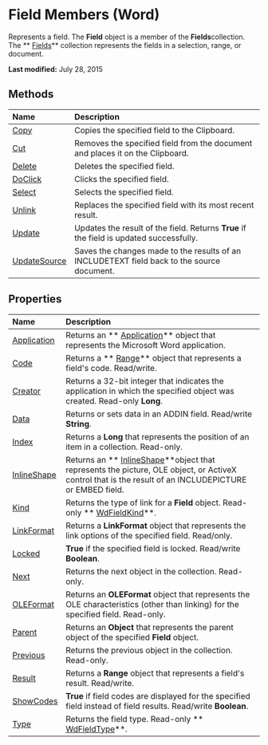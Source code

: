 
# Field Members (Word)
Represents a field. The  **Field** object is a member of the **Fields**collection. The  ** [Fields](c79065bb-ba29-22fd-a9d7-90bb10550035.md)** collection represents the fields in a selection, range, or document.

 **Last modified:** July 28, 2015


## Methods



|**Name**|**Description**|
|:-----|:-----|
| [Copy](8e897929-051d-deeb-9294-6afc5284542b.md)|Copies the specified field to the Clipboard.|
| [Cut](594b6538-fd90-a969-decd-1468b9ba0c03.md)|Removes the specified field from the document and places it on the Clipboard.|
| [Delete](064a8e70-4c5d-f26c-df46-2a1e6a9b1198.md)|Deletes the specified field.|
| [DoClick](04b94737-0f7f-9086-07ff-555e416f2acf.md)|Clicks the specified field.|
| [Select](03fa304c-acc7-30a5-7dfa-06098bbdac7a.md)|Selects the specified field.|
| [Unlink](b547d99e-fbf7-f31a-ca98-c9fab1e006e7.md)|Replaces the specified field with its most recent result.|
| [Update](e4e941aa-3223-ae0b-8366-9e14d92fff52.md)|Updates the result of the field. Returns  **True** if the field is updated successfully.|
| [UpdateSource](8a7a3362-efc5-97e8-c951-e3143e28488d.md)|Saves the changes made to the results of an INCLUDETEXT field back to the source document.|

## Properties



|**Name**|**Description**|
|:-----|:-----|
| [Application](d2623a97-b4d6-0eb6-13a8-9fe6990e1810.md)|Returns an  ** [Application](d1cf6f8f-4e88-bf01-93b4-90a83f79cb44.md)** object that represents the Microsoft Word application.|
| [Code](4273619f-184c-a964-6c0d-14fec927ec01.md)|Returns a  ** [Range](15a7a1c4-5f3f-5b6e-60e9-29688de3f274.md)** object that represents a field's code. Read/write.|
| [Creator](4ef681fd-afbe-7f7b-8143-36616be30334.md)|Returns a 32-bit integer that indicates the application in which the specified object was created. Read-only  **Long**.|
| [Data](b6dfba02-c469-4f8e-e48b-fc69d29673be.md)|Returns or sets data in an ADDIN field. Read/write  **String**.|
| [Index](68f3f817-1415-f428-cb38-ed79aff013e2.md)|Returns a  **Long** that represents the position of an item in a collection. Read-only.|
| [InlineShape](2fbaa2a5-3c31-e7ff-45db-044c62cde951.md)|Returns an  ** [InlineShape](a8fd110a-4aa7-c4b9-1559-32022787d955.md)**object that represents the picture, OLE object, or ActiveX control that is the result of an INCLUDEPICTURE or EMBED field.|
| [Kind](8da8e1a1-5e4c-96fd-7ce3-f650433c1ed1.md)|Returns the type of link for a  **Field** object. Read-only ** [WdFieldKind](b9e0d407-cef5-423d-93eb-f315a4910da7.md)**.|
| [LinkFormat](c30a1be2-0560-48e1-9103-07050157fe50.md)|Returns a  **LinkFormat** object that represents the link options of the specified field. Read/only.|
| [Locked](2f1b1351-8de1-f2b0-0c39-b944bf23a92e.md)| **True** if the specified field is locked. Read/write **Boolean**.|
| [Next](be828737-6ac4-9986-4b57-187a7198898d.md)|Returns the next object in the collection. Read-only.|
| [OLEFormat](3b52dc7d-5309-2067-1af0-a39286cf9a77.md)|Returns an  **OLEFormat** object that represents the OLE characteristics (other than linking) for the specified field. Read-only.|
| [Parent](f15ec98c-af10-7def-6a45-6621294ee6c5.md)|Returns an  **Object** that represents the parent object of the specified **Field** object.|
| [Previous](be39b806-a82a-de52-190d-3f537e063d6a.md)|Returns the previous object in the collection. Read-only.|
| [Result](97b754cf-6598-63d4-5314-c1bbfacc76ab.md)|Returns a  **Range** object that represents a field's result. Read/write.|
| [ShowCodes](36871ffb-b307-c36e-5896-74fba6feb524.md)| **True** if field codes are displayed for the specified field instead of field results. Read/write **Boolean**.|
| [Type](3d946913-ef23-d552-ff0f-7548dd2fd627.md)|Returns the field type. Read-only  ** [WdFieldType](220d280c-0ff4-080c-4273-e5c8c437333f.md)**.|
